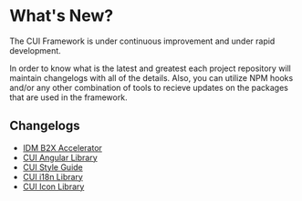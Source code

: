 # What's New?
The CUI Framework is under continuous improvement and under rapid development.

In order to know what is the latest and greatest each project repository will maintain changelogs with all of the details.  Also, you can utilize NPM hooks and/or any other combination of tools to recieve updates on the packages that are used in the framework.

## Changelogs

  * [IDM B2X Accelerator](accelerators/cui-idm-b2x/changelog.md)
  * [CUI Angular Library](packages/cui-ng/changelog.md)
  * [CUI Style Guide](packages/cui-styleguide/changelog.md)
  * [CUI i18n Library](packages/cui-i18n/changelog.md)
  * [CUI Icon Library](packages/cui-icons/changelog.md)
